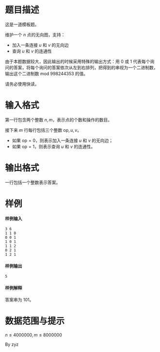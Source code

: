 
# 题目描述

这是一道模板题。

维护一个 $n$ 点的无向图，支持：
* 加入一条连接 $u$ 和 $v$ 的无向边
* 查询 $u$ 和 $v$ 的连通性

由于本题数据较大，因此输出的时候采用特殊的输出方式：用 $0$ 或 $1$ 代表每个询问的答案，将每个询问的答案依次从左到右排列，把得到的串视为一个二进制数，输出这个二进制数 $\text{mod} ~ 998244353$ 的值。

请务必使用快读。

# 输入格式

第一行包含两个整数 $n,m$，表示点的个数和操作的数目。

接下来 $m$ 行每行包括三个整数 $\text{op},u,v$。  
* 如果 $\text{op} = 0$，则表示加入一条连接 $u$ 和 $v$ 的无向边；  
* 如果 $\text{op} = 1$，则表示查询 $u$ 和 $v$ 的连通性。

# 输出格式

一行包括一个整数表示答案。

# 样例

#### 样例输入
```plain
3 6
1 1 0
0 0 1
1 0 1
1 1 2
0 2 1
1 2 1
```

#### 样例输出
```plain
5
```

#### 样例解释
答案串为 $101$。

# 数据范围与提示

$n\le 4000000,m\le 8000000$

By zyz

